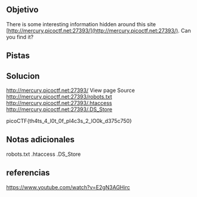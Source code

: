 ## Objetivo
There is some interesting information hidden around this site [http://mercury.picoctf.net:27393/](http://mercury.picoctf.net:27393/). Can you find it?
## Pistas

## Solucion
http://mercury.picoctf.net:27393/
View page Source
http://mercury.picoctf.net:27393/robots.txt
http://mercury.picoctf.net:27393/.htaccess
http://mercury.picoctf.net:27393/.DS_Store

picoCTF{th4ts_4_l0t_0f_pl4c3s_2_lO0k_d375c750}
## Notas adicionales
robots.txt
.htaccess
.DS_Store
## referencias
https://www.youtube.com/watch?v=E2gN3AGHirc